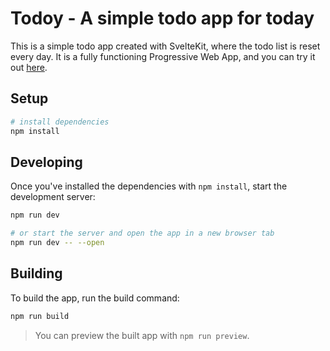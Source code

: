 # Todoy - A simple todo app for today

This is a simple todo app created with SvelteKit, where the todo list is reset every day.
It is a fully functioning Progressive Web App, and you can try it out [here](https://todoyapp.netlify.app/).

## Setup

```bash
# install dependencies
npm install
```

## Developing

Once you've installed the dependencies with `npm install`, start the development server:

```bash
npm run dev

# or start the server and open the app in a new browser tab
npm run dev -- --open
```

## Building

To build the app, run the build command:

```bash
npm run build
```

> You can preview the built app with `npm run preview`.
